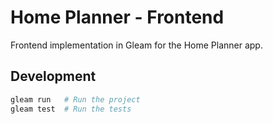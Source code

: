 # Home Planner - Frontend

Frontend implementation in Gleam for the Home Planner app.

## Development

```sh
gleam run   # Run the project
gleam test  # Run the tests
```
